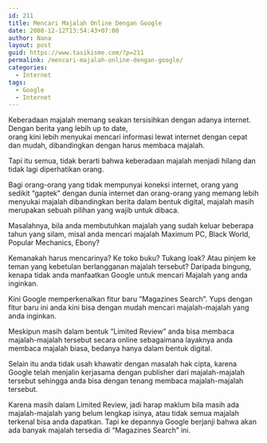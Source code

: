 ```yaml
---
id: 211
title: Mencari Majalah Online Dengan Google
date: 2008-12-12T13:54:43+07:00
author: Nana
layout: post
guid: https://www.tasikisme.com/?p=211
permalink: /mencari-majalah-online-dengan-google/
categories:
  - Internet
tags:
  - Google
  - Internet
---
```

Keberadaan majalah memang seakan tersisihkan dengan adanya internet. Dengan berita yang lebih up to date,  
orang kini lebih menyukai mencari informasi lewat internet dengan cepat dan mudah, dibandingkan dengan harus membaca majalah.

Tapi itu semua, tidak berarti bahwa keberadaan majalah menjadi hilang dan tidak lagi diperhatikan orang.

Bagi orang-orang yang tidak mempunyai koneksi internet, orang yang sedikit “gaptek” dengan dunia internet dan orang-orang yang memang lebih menyukai majalah dibandingkan berita dalam bentuk digital, majalah masih merupakan sebuah pilihan yang wajib untuk dibaca.

Masalahnya, bila anda membutuhkan majalah yang sudah keluar beberapa tahun yang silam, misal anda mencari majalah Maximum PC, Black World, Popular Mechanics, Ebony?

Kemanakah harus mencarinya? Ke toko buku? Tukang loak? Atau pinjem ke teman yang kebetulan berlangganan majalah tersebut? Daripada bingung, kenapa tidak anda manfaatkan Google untuk mencari Majalah yang anda inginkan.

Kini Google memperkenalkan fitur baru “Magazines Search”. Yups dengan fitur baru ini anda kini bisa dengan mudah mencari majalah-majalah yang anda inginkan.

Meskipun masih dalam bentuk “Limited Review” anda bisa membaca majalah-majalah tersebut secara online sebagaimana layaknya anda membaca majalah biasa, bedanya hanya dalam bentuk digital.

Selain itu anda tidak usah khawatir dengan masalah hak cipta, karena Google telah menjalin kerjasama dengan publisher dari majalah-majalah tersebut sehingga anda bisa dengan tenang membaca majalah-majalah tersebut.

Karena masih dalam Limited Review, jadi harap maklum bila masih ada majalah-majalah yang belum lengkap isinya, atau tidak semua majalah terkenal bisa anda dapatkan. Tapi ke depannya Google berjanji bahwa akan ada banyak majalah tersedia di “Magazines Search” ini.